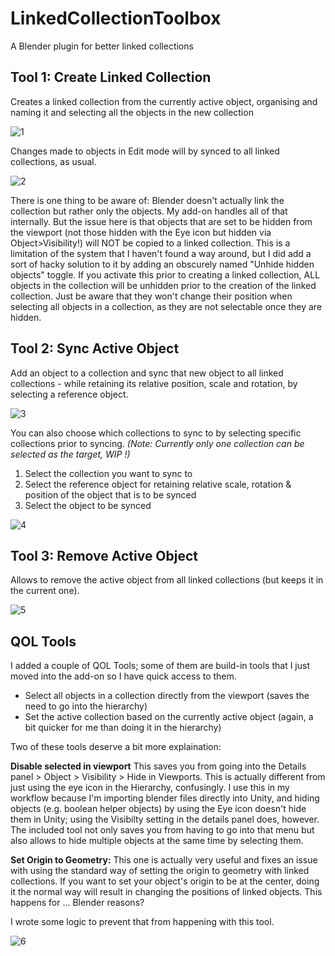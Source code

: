 # LinkedCollectionToolbox
A Blender plugin for better linked collections

## Tool 1: Create Linked Collection
Creates a linked collection from the currently active object, organising and naming it and selecting all the objects in the new collection

![1](https://github.com/theghostronaut/LinkedCollectionToolbox/assets/57066443/7b6964c4-9b4b-4d90-ae41-98725ccb62ff)

Changes made to objects in Edit mode will by synced to all linked collections, as usual.

![2](https://github.com/theghostronaut/LinkedCollectionToolbox/assets/57066443/2d4ebe2c-ffaa-48ad-954e-fa78fac54a4f)

There is one thing to be aware of: Blender doesn't actually link the collection but rather only the objects. My add-on handles all of that internally.
But the issue here is that objects that are set to be hidden from the viewport (not those hidden with the Eye icon but hidden via Object>Visibility!) will NOT be copied to a linked collection. 
This is a limitation of the system that I haven't found a way around, but I did add a sort of hacky solution to it by adding an obscurely named "Unhide hidden objects" toggle.
If you activate this prior to creating a linked collection, ALL objects in the collection will be unhidden prior to the creation of the linked collection.
Just be aware that they won't change their position when selecting all objects in a collection, as they are not selectable once they are hidden.

## Tool 2: Sync Active Object

Add an object to a collection and sync that new object to all linked collections - while retaining its relative position, scale and rotation,
by selecting a reference object.

![3](https://github.com/theghostronaut/LinkedCollectionToolbox/assets/57066443/1158cff4-88c0-4b09-951a-53590d79e1e9)

You can also choose which collections to sync to by selecting specific collections prior to syncing.
_(Note: Currently only one collection can be selected as the target, WIP !)_

1. Select the collection you want to sync to
2. Select the reference object for retaining relative scale, rotation & position of the object that is to be synced
3. Select the object to be synced
   
![4](https://github.com/theghostronaut/LinkedCollectionToolbox/assets/57066443/bdac1912-7acc-4eca-b887-fe913d04b26f)

## Tool 3: Remove Active Object

Allows to remove the active object from all linked collections (but keeps it in the current one).

![5](https://github.com/theghostronaut/LinkedCollectionToolbox/assets/57066443/9f1d1a74-b9b7-4fc8-a2bb-72f49210f357)

## QOL Tools

I added a couple of QOL Tools; some of them are build-in tools that I just moved into the add-on so I have quick access to them.

- Select all objects in a collection directly from the viewport (saves the need to go into the hierarchy)
- Set the active collection based on the currently active object (again, a bit quicker for me than doing it in the hierarchy)

Two of these tools deserve a bit more explaination:

**Disable selected in viewport**
This saves you from going into the Details panel > Object > Visibility > Hide in Viewports. This is actually different from just using the eye icon in the Hierarchy, confusingly.
I use this in my workflow because I'm importing blender files directly into Unity, and hiding objects (e.g. boolean helper objects) by using the Eye icon doesn't hide them in Unity; using the Visibilty setting in the details panel does, however.
The included tool not only saves you from having to go into that menu but also allows to hide multiple objects at the same time by selecting them.

**Set Origin to Geometry:**
This one is actually very useful and fixes an issue with using the standard way of setting the origin to geometry with linked collections.
If you want to set your object's origin to be at the center, doing it the normal way will result in changing the positions of linked objects. This happens for ... Blender reasons?

I wrote some logic to prevent that from happening with this tool.

![6](https://github.com/theghostronaut/LinkedCollectionToolbox/assets/57066443/85e16212-5585-4b97-88c0-998c62a9f3f9)
